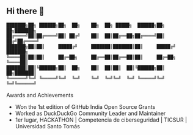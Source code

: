 ## Hi there 👋

```
███████╗██╗ ██████╗██╗  ██╗    ██╗  ██╗ █████╗  ██████╗██╗  ██╗███████╗
██╔════╝██║██╔════╝██║ ██╔╝    ██║  ██║██╔══██╗██╔════╝██║ ██╔╝██╔════╝
███████╗██║██║     █████╔╝     ███████║███████║██║     █████╔╝ ███████╗
╚════██║██║██║     ██╔═██╗     ██╔══██║██╔══██║██║     ██╔═██╗ ╚════██║
███████║██║╚██████╗██║  ██╗    ██║  ██║██║  ██║╚██████╗██║  ██╗███████║
╚══════╝╚═╝ ╚═════╝╚═╝  ╚═╝    ╚═╝  ╚═╝╚═╝  ╚═╝ ╚═════╝╚═╝  ╚═╝╚══════╝
```

<!--
**SickHacks/SickHacks** is a ✨ _special_ ✨ repository because its `README.md` (this file) appears on your GitHub profile.

Here are some ideas to get you started:

- 🔭 I’m currently working on ...
- 🌱 I’m currently learning ...
- 👯 I’m looking to collaborate on ...
- 🤔 I’m looking for help with ...
- 💬 Ask me about ...
- 📫 How to reach me: ...
- 😄 Pronouns: ...
- ⚡ Fun fact: ...
-->
Awards and Achievements
- Won the 1st edition of GitHub India Open Source Grants
- Worked as DuckDuckGo Community Leader and Maintainer
- 1er lugar, HACKATHON | Competencia de ciberseguridad | TICSUR | Universidad Santo Tomás
